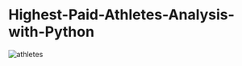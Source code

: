 # Highest-Paid-Athletes-Analysis-with-Python
![athletes](https://user-images.githubusercontent.com/97463861/208750205-dd7c284f-2ba7-4f92-b0de-f8a02436e99c.gif)
